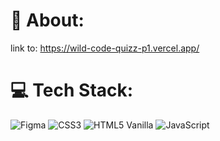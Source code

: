 # 💫 About:

link to: https://wild-code-quizz-p1.vercel.app/


# 💻 Tech Stack:
![Figma](https://img.shields.io/badge/figma-%23F24E1E.svg?style=flat&logo=figma&logoColor=white) ![CSS3](https://img.shields.io/badge/css3-%231572B6.svg?style=flat&logo=css3&logoColor=white) ![HTML5](https://img.shields.io/badge/html5-%23E34F26.svg?style=flat&logo=html5&logoColor=white) Vanilla ![JavaScript](https://img.shields.io/badge/javascript-%23323330.svg?style=flat&logo=javascript&logoColor=%23F7DF1E) 

